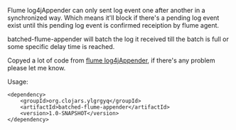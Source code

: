 Flume log4jAppender can only sent log event one after another in a synchronized way. Which means it'll block if there's a pending log event exist until this pending log event is confirmed receiption by flume agent. 

batched-flume-appender will batch the log it received till the batch is full or some specific delay time is reached. 

Copyed a lot of code from [flume log4jAppender](https://flume.apache.org/FlumeUserGuide.html#log4j-appender), if there's any problem please let me know.

Usage:
```
<dependency>
    <groupId>org.clojars.ylgrgyq</groupId>
    <artifactId>batched-flume-appender</artifactId>
    <version>1.0-SNAPSHOT</version>
</dependency>
```


